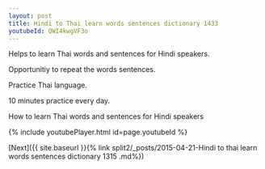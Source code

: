 ```yaml
---
layout: post
title: Hindi to Thai learn words sentences dictionary 1433 
youtubeId: QWI4kwgVF3o
---
```

 
 
Helps to learn Thai words and sentences for Hindi speakers.

Opportunitiy to repeat the words sentences. 

Practice Thai language. 
 
10 minutes practice every day. 
 
How to learn Thai words and sentences for Hindi speakers 
 
{% include youtubePlayer.html id=page.youtubeId %}
 
 
[Next]({{ site.baseurl }}{% link  split2/_posts/2015-04-21-Hindi to thai learn words sentences dictionary 1315 .md%})
 
